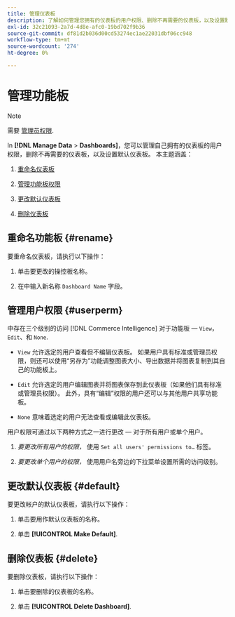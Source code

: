 ```yaml
---
title: 管理仪表板
description: 了解如何管理您拥有的仪表板的用户权限、删除不再需要的仪表板，以及设置默认仪表板。
exl-id: 32c21093-2a7d-4d8e-afc0-19bd702f9b36
source-git-commit: df81d2b036d00cd53274ec1ae22031dbf06cc948
workflow-type: tm+mt
source-wordcount: '274'
ht-degree: 0%

---
```


# 管理功能板

>[!NOTE]
>
>需要 [管理员权限](../../administrator/user-management/user-management.md).

In **[!DNL Manage Data** > **Dashboards]**，您可以管理自己拥有的仪表板的用户权限，删除不再需要的仪表板，以及设置默认仪表板。 本主题涵盖：

1. [重命名仪表板](#rename)

1. [管理功能板权限](#userperm)

1. [更改默认仪表板](#default)

1. [删除仪表板](#delete)

## 重命名功能板 {#rename}

要重命名仪表板，请执行以下操作：

1. 单击要更改的操控板名称。

2. 在中输入新名称 `Dashboard Name` 字段。

## 管理用户权限 {#userperm}

中存在三个级别的访问 [!DNL Commerce Intelligence] 对于功能板 —  `View`， `Edit`、和 `None`.

* `View` 允许选定的用户查看但不编辑仪表板。 如果用户具有标准或管理员权限，则还可以使用“另存为”功能调整图表大小、导出数据并将图表复制到其自己的功能板上。

* `Edit` 允许选定的用户编辑图表并将图表保存到此仪表板（如果他们具有标准或管理员权限）。 此外，具有“编辑”权限的用户还可以与其他用户共享功能板。

* `None` 意味着选定的用户无法查看或编辑此仪表板。

用户权限可通过以下两种方式之一进行更改 — 对于所有用户或单个用户。

1. *要更改所有用户的权限，* 使用 `Set all users' permissions to…` 标签。

1. *要更改单个用户的权限，* 使用用户名旁边的下拉菜单设置所需的访问级别。

## 更改默认仪表板 {#default}

要更改帐户的默认仪表板，请执行以下操作：

1. 单击要用作默认仪表板的名称。

1. 单击 **[!UICONTROL Make Default]**.

## 删除仪表板 {#delete}

要删除仪表板，请执行以下操作：

1. 单击要删除的仪表板的名称。

1. 单击 **[!UICONTROL Delete Dashboard]**.
